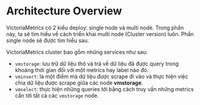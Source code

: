# Architecture Overview

VictoriaMetrics có 2 kiểu deploy: single node và multi node. Trong phần này, ta sẽ tìm hiểu về cách triển khai multi node (Cluster version) luôn. Phần single node sẽ được tìm hiểu sau.

VictoriaMetrics cluster bao gồm những services như sau:
- `vmstorage`: lưu trữ dữ liệu thô và trả về dữ liệu đã được query trong khoảng thời gian đối với một metrics hay label nào đó.
- `vminsert`: là một điểm mà dữ liệu được scrape đi vào và thực hiện việc chia dữ liệu được scrape giữa các node **vmstorage**.
- `vmselect`: thực hiện những queries tới bằng cách truy vấn những metrics cần tới tất cả các `vmstorage` node.
